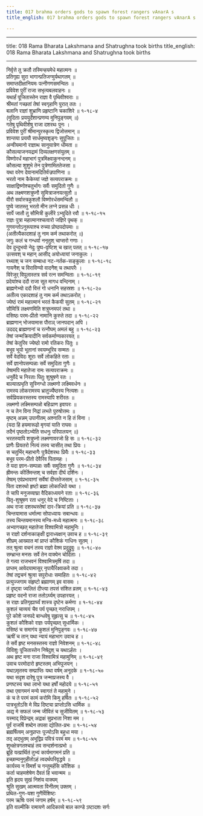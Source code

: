 ```yaml
---
title: 017 brahma orders gods to spawn forest rangers vAnarA s
title_english: 017 brahma orders gods to spawn forest rangers vAnarA s

---
```


---
title: 018 Rama Bharata Lakshmana and Shatrughna took births
title_english: 018 Rama Bharata Lakshmana and Shatrughna took births

---
निर्वृत्ते तु क्रतौ तस्मिन्हयमेधे महात्मनः ॥  
प्रतिगृह्य सुरा भागान्प्रतिजग्मुर्यथागतम् ॥  
समाप्तदीक्षानियमः पत्नीगणसमन्वितः ॥  
प्रविवेश पुरीं राजा सभृत्यबलवाहनः ॥  
यथार्हं पूजितास्तेन राज्ञा वै पृथिवीश्वराः ॥  
श्रीमतां गच्छतां तेषां स्वगृहाणि पुरात् ततः ।  
बलानि राज्ञां शुभ्राणि प्रहृष्टानि चकाशिरे ॥ १-१८-४  
(मुदिताः प्रययुर्देशान्प्रणम्य मुनिपुङ्गवम् ॥)  
गतेषु पृथिवीशेषु राजा दशरथः पुनः ।  
प्रविवेश पुरीं श्रीमान्पुरस्कृत्य द्विजोत्तमान् ॥  
शान्तया प्रययौ सार्धमृष्यशृङ्गः सुपूजितः ॥  
अन्वीयमानो राज्ञाथ सानुयात्रेण धीमता ॥  
कौसल्याजनयद्रामं दिव्यलक्षणसंयुतम् ॥  
विष्णोरर्धं महाभागं पुत्रमिक्ष्वाकुनन्दनम् ॥  
कौसल्या शुशुभे तेन पुत्रेणामिततेजसा ॥  
यथा वरेण देवानामदितिर्वज्रपाणिना ॥  
भरतो नाम कैकेय्यां जज्ञे सत्यपराक्रमः ॥  
साक्षाद्विष्णोश्चतुर्भागः सर्वैः समुदितो गुणैः ॥  
अथ लक्ष्मणशत्रुघ्नौ सुमित्राजनयत्सुतौ ॥  
वीरौ सर्वास्त्रकुशलौ विष्णोरर्धसमन्वितौ ॥  
पुष्ये जातस्तु भरतो मीन लग्ने प्रसन्न धीः ।  
सार्पे जातौ तु सौमित्री कुलीरे ऽभ्युदिते रवौ ॥ १-१८-१५  
राज्ञः पुत्रा महात्मानश्चत्वारो जज्ञिरे पृथक् ॥  
गुणवन्तोऽनुरूपाश्च रुच्या प्रोष्ठपदोपमाः ॥  
(अतीत्यैकादशाहं तु नाम कर्म तथाकरोत् ॥)  
जगुः कलं च गन्धर्वा ननृतुश् चाप्सरो गणाः ।  
देव दुन्दुभयो नेदुः पुष्प-वृष्टिश् च खात् पतत् ॥ १-१८-१७  
उत्सवश् च महान् आसीद् अयोध्यायां जनाकुलः ।  
रथ्याश् च जन सम्बाधा नट-नर्तक-सङ्कुलाः ॥ १-१८-१८  
गायनैश् च विराविण्यो वादनैश् च तथापरैः ।  
विरेजुर् विपुलास्तत्र सर्व रत्न समन्विताः ॥ १-१८-१९  
प्रदेयांश्च ददौ राजा सूत मागध वन्दिनाम् ।  
ब्राह्मणेभ्यो ददौ वित्तं गो धनानि सहस्रशः ॥ १-१८-२०  
अतीत्य एकादशाहं तु नाम कर्म तथाऽकरोत् ।  
ज्येष्ठं रामं महात्मानं भरतं कैकयी सुतम् ॥ १-१८-२१  
सौमित्रिं लक्ष्मणमिति शत्रुघ्नमपरं तथा ॥  
वसिष्ठः परम-प्रीतो नामानि कुरुते तदा ॥ १-१८-२२  
ब्राह्मणान् भोजयामास पौराञ् जानपदान् अपि ।  
उददद् ब्राह्मणानां च रत्नौघम् अमलं बहु ॥ १-१८-२३  
तेषां जन्मक्रियादीनि सर्वकर्माण्यकारयत् ॥  
तेषां केतुरिव ज्येष्ठो रामो रतिकरः पितुः ॥  
बभूव भूयो भूतानां स्वयम्भूरिव सम्मतः ॥  
सर्वे वेदविदः शूराः सर्वे लोकहिते रताः ॥  
सर्वे ज्ञानोपसम्पन्नाः सर्वे समुदिता गुणैः ॥  
तेषामपि महातेजा रामः सत्यपराक्रमः ॥  
धनुर्वेदे च निरताः पितुः शुश्रूषणे रतः ।  
बाल्यात्प्रभृति सुस्निग्धो लक्ष्मणो लक्ष्मिवर्धनः ॥  
रामस्य लोकरामस्य भ्रातुर्ज्येष्ठस्य नित्यशः ॥  
सर्वप्रियकरस्तस्य रामस्यापि शरीरतः ॥  
लक्ष्मणो लक्ष्मिसम्पन्नो बहिःप्राण इवापरः ॥  
न च तेन विना निद्रां लभते पुरुषोत्तमः ॥  
मृष्टम् अन्नम् उपानीतम् अश्नाति न हि तं विना ।  
(यदा हि हयमारूढो मृगयां याति राघवः ॥  
तदैनं पृष्ठतोऽभ्येति सधनुः परिपालयन् ॥)  
भरतस्यापि शत्रुघ्नो लक्ष्मणावरजो हि सः ॥ १-१८-३२  
प्राणैः प्रियतरो नित्यं तस्य चासीत् तथा प्रियः ।  
स चतुर्भिर् महाभागैः पुत्रैर्दशरथः प्रियैः ॥ १-१८-३३  
बभूव परम-प्रीतो देवैरिव पितामहः ।  
ते यदा ज्ञान-सम्पन्नाः सर्वैः समुदिता गुणैः ॥ १-१८-३४  
ह्रीमन्तः कीर्तिमन्तश् च सर्वज्ञा दीर्घ दर्शिनः ।  
तेषाम् एवंप्रभावाणां सर्वेषां दीप्ततेजसाम् ॥ १-१८-३५  
पिता दशरथो हृष्टो ब्रह्मा लोकाधिपो यथा ।  
ते चापि मनुजव्याघ्रा वैदिकाध्ययने रताः ॥ १-१८-३६  
पितृ-शुश्रूषण रता धनुर् वेदे च निष्टिताः ।  
अथ राजा दशरथस्तेषां दार-क्रियां प्रति ॥ १-१८-३७  
चिन्तयामास धर्मात्मा सोपाध्यायः सबान्धवः ॥  
तस्य चिन्तयमानस्य मन्त्रि-मध्ये महात्मनः ॥ १-१८-३८  
अभ्यागच्छत् महातेजा विश्वामित्रो महामुनिः ।  
स राज्ञो दर्शनाकाङ्क्षी द्वाराध्यक्षान् उवाच ह ॥ १-१८-३९  
शीघ्रम् आख्यात मां प्राप्तं कौशिकं गाधिनः सुतम् ।  
तत् श्रुत्वा वचनं तस्य राज्ञो वेश्म प्रदुद्रुवुः ॥ १-१८-४०  
सम्भ्रान्त मनसः सर्वे तेन वाक्येन चोदिताः ।  
ते गत्वा राजभवनं विश्वामित्रमृषिं तदा ॥  
प्राप्तम् आवेदयामासुर् नृपायैरिक्ष्वाकवे तदा ।  
तेषां तद्वचनं श्रुत्वा सपुरोधाः समाहितः ॥ १-१८-४२  
प्रत्युज्जगाम संहृष्टो ब्रह्माणम् इव वासवः ।  
तं दृष्ट्वा ज्वलितं दीप्त्या तपसं संशित व्रतम् ॥ १-१८-४३  
प्रहृष्ट वदनो राजा ततोऽर्घ्यम् उपहारयत् ।  
स राज्ञः प्रतिगृह्यार्घ्यं शास्त्र दृष्टेन कर्मणा ॥ १-१८-४४  
कुशलं चाव्ययं चैव पर्य पृच्छत् नराधिपम् ।  
पुरे कोशे जनपदे बान्धवेषु सुहृत्सु च ॥ १-१८-४५  
कुशलं कौशिको राज्ञः पर्यपृच्छत् सुधार्मिकः ।  
वसिष्ठं च समागंय कुशलं मुनिपुङ्गवः ॥ १-१८-४७  
ऋषीं च तान् यथा न्यायं महाभाग उवाच ह ।  
ते सर्वे हृष्ट मनसस्तस्य राज्ञो निवेशनम् ॥ १-१८-४८  
विविशुः पूजितास्तेन निषेदुश् च यथाऽर्हतः ।  
अथ हृष्ट मना राजा विश्वामित्रं महामुनिम् ॥ १-१८-४९  
उवाच परमोदारो हृष्टस्तम् अभिपूजयन् ।  
यथाऽमृतस्य सम्प्राप्तिः यथा वर्षम् अनूदके ॥ १-१८-५०  
यथा सदृश दारेषु पुत्र जन्माप्रजस्य वै ।  
प्रणष्टस्य यथा लाभो यथा हर्षो महोदये ॥ १-१८-५१  
तथा एवागमनं मन्ये स्वागतं ते महामुने ।  
कं च ते परमं कामं करोमि किमु हर्षितः ॥ १-१८-५२  
पात्रभूतोऽसि मे विप्र दिष्ट्या प्राप्तोऽसि धार्मिक ॥  
अद्य मे सफलं जन्म जीवितं च सुजीवितम् ॥ १-१८-५३  
यस्माद् विप्रेन्द्रम् अद्राक्षं सुप्रभाता निशा मम ।  
पूर्वं राजर्षि शब्देन तपसा द्योतित-प्रभः ॥ १-१८-५४  
ब्रह्मर्षित्वम् अनुप्राप्तः पूज्योऽसि बहुधा मया ।  
तद् अद्भुतम् अभूद्विप्र पवित्रं परमं मम ॥ १-१८-५५  
शुभक्षेत्रगतश्चाहं तव सन्दर्शनात्प्रभो ॥  
ब्रूहि यत्प्रार्थितं तुभ्यं कार्यमागमनं प्रति ॥  
इच्छाम्यनुगृहीतोऽहं त्वदर्थपरिवृद्धये ॥  
कार्यस्य न विमर्शं च गन्तुमर्हसि कौशिक ॥  
कर्ता चाहमशेषेण दैवतं हि भवान्मम ॥  
इति हृदय सुखं निशंय वाक्यम्  
श्रुति सुखम् आत्मवता विनीतम् उक्तम् ।  
प्रथित-गुण-यशा गुणैर्विशिष्टः  
परम ऋषिः परमं जगाम हर्षम् ॥ १-१८-५९  
इति वाल्मीकि रामायणे आदिकाव्ये बाल काण्डे ऽष्टादशः सर्गः